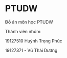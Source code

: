 # PTUDW
Đồ án môn học PTUDW 

Thành viên nhóm:

19127510 Huỳnh Trọng Phúc

19127371 - Vũ Thái Dương
